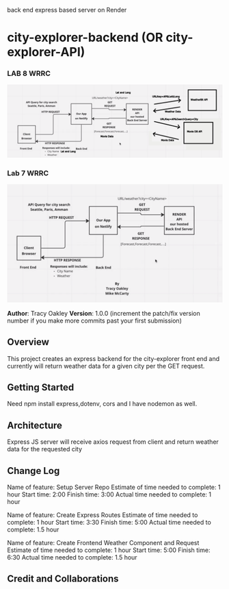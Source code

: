 
back end express based server on Render

# city-explorer-backend (OR city-explorer-API)

### LAB 8 WRRC

![LAB 8 WRRC](/imgs/Lab8WRRC.png)

### Lab 7 WRRC

![LAB 7 WRRC](/imgs/Lab7WRRCFixed.png)

**Author**: Tracy Oakley
**Version**: 1.0.0 (increment the patch/fix version number if you make more commits past your first submission)

## Overview
This project creates an express backend for the city-explorer front end and currently will return weather data for a given city per the GET request.

## Getting Started
Need npm install express,dotenv, cors and I have nodemon as well.

## Architecture
Express JS server will receive axios request from client and return weather data for the requested city

## Change Log

Name of feature: Setup Server Repo
Estimate of time needed to complete: 1 hour
Start time: 2:00
Finish time: 3:00
Actual time needed to complete: 1 hour

Name of feature: Create Express Routes
Estimate of time needed to complete: 1 hour
Start time: 3:30
Finish time: 5:00
Actual time needed to complete: 1.5 hour

Name of feature: Create Frontend Weather Component and Request
Estimate of time needed to complete: 1 hour
Start time: 5:00
Finish time: 6:30
Actual time needed to complete: 1.5 hour

<!-- Use this area to document the iterative changes made to your application as each feature is successfully implemented. Use time stamps. Here's an example:

01-01-2001 4:59pm - Application now has a fully-functional express server, with a GET route for the location resource. -->

## Credit and Collaborations
<!-- Give credit (and a link) to other people or resources that helped you build this application. -->
